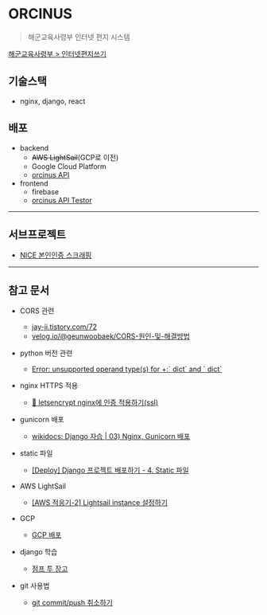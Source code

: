 # ORCINUS
> 해군교육사령부 인터넷 편지 시스템

[해군교육사령부 > 인터넷편지쓰기](https://www.edunavy.mil.kr:10003/themes/basic/sub2/4_5.jsp)


## 기술스택
- nginx, django, react

## 배포
- backend
  - ~~AWS LightSail~~(GCP로 이전)
  - Google Cloud Platform
  - [orcinus API](https://orcinus.jiwon.me/api/Orcinus)
- frontend
  - firebase
  - [orcinus API Testor](https://orcinusapi.web.app)

---

## 서브프로젝트

- [NICE 본인인증 스크래핑](https://github.com/jiwonMe/k-on-cert)

---

## 참고 문서

- CORS 관련
  - [jay-ji.tistory.com/72](https://jay-ji.tistory.com/72)
  - [velog.io/@geunwoobaek/CORS-원인-및-해결방법](https://velog.io/@geunwoobaek/CORS-원인-및-해결방법)

- python 버전 관련
  - [Error: unsupported operand type(s) for +:´ dict´ and ´ dict´](https://www.programmersought.com/article/85406088911/)

- nginx HTTPS 적용
  - [🥑 letsencrypt nginx에 인증 적용하기(ssl)](https://velog.io/@may_soouu/letsencrypt-nginx%EC%97%90-%EC%9D%B8%EC%A6%9D-%EC%A0%81%EC%9A%A9%ED%95%98%EA%B8%B0ssl)

- gunicorn 배포
  - [wikidocs: Django 자습 | 03) Nginx, Gunicorn 배포](https://wikidocs.net/6601)

- static 파일
  - [[Deploy] Django 프로젝트 배포하기 - 4. Static 파일](https://nachwon.github.io/django-deploy-4-static/)

- AWS LightSail
  - [[AWS 적응기-2] Lightsail instance 설정하기](https://velog.io/@mhc3357/AWS-%EC%A0%81%EC%9D%91%EA%B8%B0-2-Lightsail-instance-%EC%84%A4%EC%A0%95%ED%95%98%EA%B8%B0)

- GCP
  - [GCP 배포](https://velog.io/@codren/GCP-%EB%B0%B0%ED%8F%AC)

- django 학습
  - [점프 투 장고](https://wikidocs.net/77522)

- git 사용법
  - [git commit/push 취소하기](https://gmlwjd9405.github.io/2018/05/25/git-add-cancle.html)